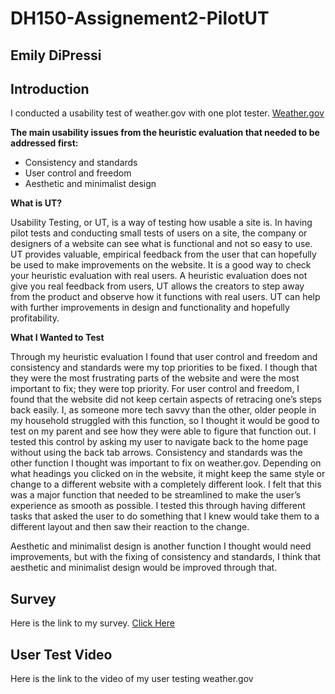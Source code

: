 # DH150-Assignement2-PilotUT
## Emily DiPressi 


## Introduction
I conducted a usability test of weather.gov with one plot tester. [Weather.gov](weather.gov)

**The main usability issues from the heuristic evaluation that needed to be addressed first:** 
* Consistency and standards
* User control and freedom
* Aesthetic and minimalist design 

**What is UT?**

Usability Testing, or UT, is a way of testing how usable a site is. In having pilot tests and conducting small tests of users on a site, the company or designers of a website can see what is functional and not so easy to use. UT provides valuable, empirical feedback from the user that can hopefully be used to make improvements on the website. It is a good way to check your heuristic evaluation with real users. A heuristic evaluation does not give you real feedback from users, UT allows the creators to step away from the product and observe how it functions with real users. UT can help with further improvements in design and functionality and hopefully profitability.

**What I Wanted to Test**

Through my heuristic evaluation I found that user control and freedom and consistency and standards were my top priorities to be fixed. I though that they were the most frustrating parts of the website and were the most important to fix; they were top priority. For user control and freedom, I found that the website did not keep certain aspects of retracing one’s steps back easily. I, as someone more tech savvy than the other, older people in my household struggled with this function, so I thought it would be good to test on my parent and see how they were able to figure that function out. I tested this control by asking my user to navigate back to the home page without using the back tab arrows. Consistency and standards was the other function I thought was important to fix on weather.gov. Depending on what headings you clicked on in the website, it might keep the same style or change to a different website with a completely different look. I felt that this was a major function that needed to be streamlined to make the user’s experience as smooth as possible. I tested this through having different tasks that asked the user to do something that I knew would take them to a different layout and then saw their reaction to the change.

Aesthetic and minimalist design is another function I thought would need improvements, but with the fixing of consistency and standards, I think that aesthetic and minimalist design would be improved through that. 

## Survey

Here is the link to my survey. [Click Here]( https://forms.gle/uNzmPYgLFfsB7oBJ6)

## User Test Video 

Here is the link to the video of my user testing weather.gov 
